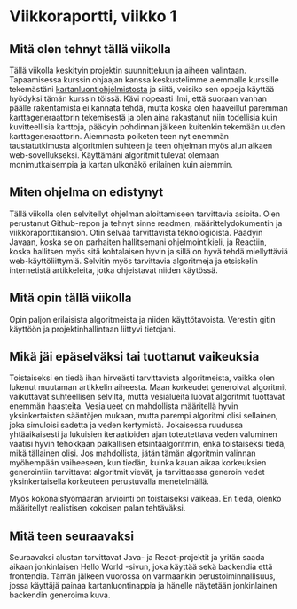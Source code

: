 # Viikkoraportti, viikko 1
## Mitä olen tehnyt tällä viikolla

Tällä viikolla keskityin projektin suunnitteluun ja aiheen valintaan. Tapaamisessa kurssin ohjaajan kanssa keskustelimme aiemmalle kurssille tekemästäni [kartanluontiohjelmistosta](https://github.com/otsohelos/ot_harjoitustyo) ja siitä, voisiko sen oppeja käyttää hyödyksi tämän kurssin töissä. Kävi nopeasti ilmi, että suoraan vanhan päälle rakentamista ei kannata tehdä, mutta koska olen haaveillut paremman karttageneraattorin tekemisestä ja olen aina rakastanut niin todellisia kuin kuvitteellisia karttoja, päädyin pohdinnan jälkeen kuitenkin tekemään uuden karttageneraattorin. Aiemmasta poiketen teen nyt enemmän taustatutkimusta algoritmien suhteen ja teen ohjelman myös alun alkaen web-sovellukseksi. Käyttämäni algoritmit tulevat olemaan monimutkaisempia ja kartan ulkonäkö erilainen kuin aiemmin.

## Miten ohjelma on edistynyt

Tällä viikolla olen selvitellyt ohjelman aloittamiseen tarvittavia asioita. Olen perustanut Github-repon ja tehnyt sinne readmen, määrittelydokumentin ja viikkoraporttikansion. Otin selvää tarvittavista teknologioista. Päädyin Javaan, koska se on parhaiten hallitsemani ohjelmointikieli, ja Reactiin, koska hallitsen myös sitä kohtalaisen hyvin ja sillä on hyvä tehdä miellyttäviä web-käyttöliittymiä. Selvitin myös tarvittavia algoritmeja ja etsiskelin internetistä artikkeleita, jotka ohjeistavat niiden käytössä.

## Mitä opin tällä viikolla

Opin paljon erilaisista algoritmeista ja niiden käyttötavoista. Verestin gitin käyttöön ja projektinhallintaan liittyvi tietojani.

## Mikä jäi epäselväksi tai tuottanut vaikeuksia

Toistaiseksi en tiedä ihan hirveästi tarvittavista algoritmeista, vaikka olen lukenut muutaman artikkelin aiheesta. Maan korkeudet generoivat algoritmit vaikuttavat suhteellisen selviltä, mutta vesialueita luovat algoritmit tuottavat enemmän haasteita. Vesialueet on mahdollista määritellä hyvin yksinkertaisten sääntöjen mukaan, mutta parempi algoritmi olisi sellainen, joka simuloisi sadetta ja veden kertymistä. Jokaisessa ruudussa yhtäaikaisesti ja lukuisien iteraatioiden ajan toteutettava veden valuminen vaatisi hyvin tehokkaan paikallisen etsintäalgoritmin, enkä toistaiseksi tiedä, mikä tällainen olisi. Jos mahdollista, jätän tämän algoritmin valinnan myöhempään vaiheeseen, kun tiedän, kuinka kauan aikaa korkeuksien generointiin tarvittavat algoritmit vievät, ja tarvittaessa generoin vedet yksinkertaisella korkeuteen perustuvalla menetelmällä.

Myös kokonaistyömäärän arviointi on toistaiseksi vaikeaa. En tiedä, olenko määritellyt realistisen kokoisen palan tehtäväksi.

## Mitä teen seuraavaksi

Seuraavaksi alustan tarvittavat Java- ja React-projektit ja yritän saada aikaan jonkinlaisen Hello World -sivun, joka käyttää sekä backendia että frontendia. Tämän jälkeen vuorossa on varmaankin perustoiminnallisuus, jossa käyttäjä painaa kartanluontinappia ja hänelle näytetään jonkinlainen backendin generoima kuva.

